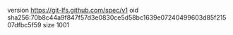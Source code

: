 version https://git-lfs.github.com/spec/v1
oid sha256:70b8c44a9f847f57d3e0830ce5d58bc1639e07240499603d85f21507dfbc5f59
size 1001
